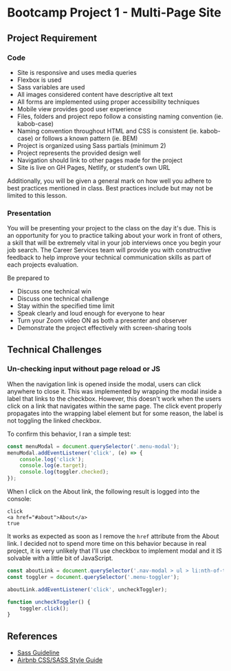 # Bootcamp Project 1 - Multi-Page Site

## Project Requirement

### Code

-   Site is responsive and uses media queries
-   Flexbox is used
-   Sass variables are used
-   All images considered content have descriptive alt text
-   All forms are implemented using proper accessibility techniques
-   Mobile view provides good user experience
-   Files, folders and project repo follow a consisting naming convention (ie. kabob-case)
-   Naming convention throughout HTML and CSS is consistent (ie. kabob-case) or follows a known pattern (ie. BEM)
-   Project is organized using Sass partials (minimum 2)
-   Project represents the provided design well
-   Navigation should link to other pages made for the project
-   Site is live on GH Pages, Netlify, or student’s own URL

Additionally, you will be given a general mark on how well you adhere to best practices mentioned in class. Best practices include but may not be limited to this lesson.

### Presentation

You will be presenting your project to the class on the day it's due. This is an opportunity for you to practice talking about your work in front of others, a skill that will be extremely vital in your job interviews once you begin your job search. The Career Services team will provide you with constructive feedback to help improve your technical communication skills as part of each projects evaluation.

Be prepared to

-   Discuss one technical win
-   Discuss one technical challenge
-   Stay within the specified time limit
-   Speak clearly and loud enough for everyone to hear
-   Turn your Zoom video ON as both a presenter and observer
-   Demonstrate the project effectively with screen-sharing tools

## Technical Challenges

### Un-checking input without page reload or JS

When the navigation link is opened inside the modal, users can click anywhere to close it. This was implemented by wrapping the modal inside a label that links to the checkbox. However, this doesn't work when the users click on a link that navigates within the same page. The click event properly propagates into the wrapping label element but for some reason, the label is not toggling the linked checkbox.

To confirm this behavior, I ran a simple test:

```js
const menuModal = document.querySelector('.menu-modal');
menuModal.addEventListener('click', (e) => {
	console.log('click');
	console.log(e.target);
	console.log(toggler.checked);
});
```

When I click on the About link, the following result is logged into the console:

```text
click
<a href=​"#about​">​About​</a>​
true
```

It works as expected as soon as I remove the `href` attribute from the About link.
I decided not to spend more time on this behavior because in real project, it is very unlikely that I'll use checkbox to implement modal and it IS solvable with a little bit of JavaScript.

```js
const aboutLink = document.querySelector('.nav-modal > ul > li:nth-of-type(2)');
const toggler = document.querySelector('.menu-toggler');

aboutLink.addEventListener('click', uncheckToggler);

function uncheckToggler() {
	toggler.click();
}
```

## References

-   [Sass Guideline](https://sass-guidelin.es/)
-   [Airbnb CSS/SASS Style Guide](https://github.com/airbnb/css#oocss-and-bem)
